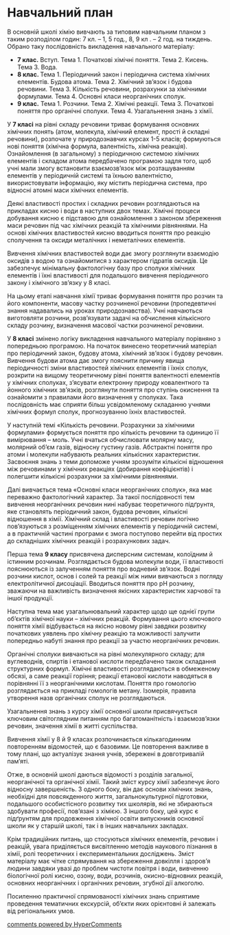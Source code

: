<div id="hypercomments_widget" class="js-hypercomments-widget invisible"></div>

Навчальний план
=============================================

В основній школі хімію вивчають за типовим навчальним планом з таким розподілом годин: 7 кл. – 1, 5 год., 8, 9 кл . – 2 год. на тиждень. Обрано таку послідовність викладення навчального матеріалу:<br>
<ul>
<li><b>7 клас.</b> Вступ. Тема 1. Початкові хімічні поняття. Тема 2. Кисень. Тема 3. Вода.</li>
<li><b>8 клас. </b> Тема 1. Періодичний закон і періодична система хімічних елементів. Будова атома. Тема 2. Хімічний зв’язок і будова речовини. Тема 3. Кількість речовини, розрахунки за хімічними формулами. Тема 4. Основні класи неорганічних сполук.</li>
<li><b>9 клас.</b> Тема 1. Розчини. Тема 2. Хімічні реакції. Тема 3. Початкові поняття про органічні сполуки. Тема 4. Узагальнення знань з хімії.</li>
</ul>

У <b>7 класі</b> на рівні складу речовини триває формування  основних хімічних понять (атом, молекула, хімічний елемент, прості й складні речовини), розпочате у природознавчих курсах 1-5 класів; формуються нові поняття (хімічна формула, валентність, хімічна реакція). Ознайомлення (в загальному) з періодичною системою хімічних елементів і складом атома передбачено програмою задля того, щоб учні мали змогу встановити взаємозв’язок між розташуванням елементів у періодичній системі та їхньою валентністю, використовувати інформацію, яку містить періодична система, про відносні атомні маси хімічних елементів. 

Деякі властивості простих і складних речовин розглядаються на прикладах кисню і води в наступних двох темах. Хімічні процеси добування кисню є підставою для ознайомлення з законом збереження маси речовин під час хімічних реакцій та хімічними рівняннями. На основі хімічних властивостей кисню вводиться поняття про реакцію сполучення та оксиди металічних і неметалічних елементів. 

Вивчення хімічних властивостей води дає змогу розглянути взаємодію оксидів з водою та ознайомитися з характером гідратів оксидів. Це забезпечує мінімальну фактологічну базу про сполуки хімічних елементів і їхні властивості для подальшого вивчення періодичного закону і хімічного зв’язку у 8 класі.

На цьому етапі навчання хімії триває формування поняття про розчин та його компоненти, масову частку розчиненої речовини (пропедевтичні знання надавались на уроках природознавства). Учні навчаються виготовляти розчини, розв’язувати задачі на обчислення кількісного складу розчину, визначення масової частки розчиненої речовини.

У <b>8 класі</b> змінено логіку викладення навчального матеріалу порівняно з попередньою програмою. На початок винесено теоретичний матеріал про періодичний закон, будову атома, хімічний зв’язок і будову речовин. Вивчення будови атома дає змогу пояснити причину явища періодичності зміни властивостей хімічних елементів і їхніх сполук, розкрити на вищому теоретичному рівні поняття валентності елементів у хімічних сполуках, з’ясувати електронну природу ковалентного та йонного хімічних зв’язків, розглянути поняття про ступінь окиснення та ознайомити з правилами його визначення у сполуках. Така послідовність має сприяти більш усвідомленому складанню учнями хімічних формул сполук, прогнозуванню їхніх властивостей.

У наступній темі «Кількість речовини. Розрахунки за хімічними формулами» формується поняття про кількість речовини та одиницю її вимірювання – моль. Учні вчаться обчислювати молярну масу, молярний об’єм газів, відносну густину газів. Абстрактні поняття про атоми і молекули набувають реальних кількісних характеристик. Засвоєння знань з теми допоможе учням зрозуміти кількісні відношення між речовинами у хімічних реакціях (добирання коефіцієнтів) і полегшити кількісні розрахунки за хімічними рівняннями. 

Далі вивчається тема «Основні класи неорганічних сполук», яка має переважно фактологічний характер. За такої послідовності тем вивчення неорганічних речовин нині набуває теоретичного підґрунтя, яке становлять періодичний закон, будова речовин, кількісні відношення в хімії. Хімічний склад і властивості речовин логічно пов’язуються з розміщенням хімічних елементів у періодичній системі, а в практичній частині програми є змога поступово перейти від простих до складніших хімічних реакцій і розрахункових задач.

Перша тема <b>9 класу</b> присвячена дисперсним системам, колоїдним й істинним розчинам. Розглядається будова молекули води, її властивості пояснюються із залученням поняття про водневий зв’язок. Водні розчини кислот, основ і солей та реакції між ними вивчаються з погляду електролітичної дисоціації. Вводиться поняття про рН розчину, зважаючи на важливість визначення якісних характеристик харчової та іншої продукції.

Наступна тема має узагальнювальний характер щодо ще однієї групи об’єктів хімічної науки – хімічних реакцій. Формування цього ключового поняття хімії відбувається на якісно новому рівні завдяки розвитку початкових уявлень про хімічну реакцію та можливості залучити попередньо набуті знання про реакції за участю неорганічних речовин. 

Органічні сполуки вивчаються на рівні молекулярного складу; для вуглеводнів, спиртів і етанової кислоти передбачено також складання структурних формул. Хімічні властивості розглядаються в обмеженому обсязі, а саме реакції горіння; реакції етанової кислоти наводяться в порівнянні її з неорганічними кислотам. Поняття про гомологію розглядається на прикладі гомологів метану. Ізомерія, правила утворення назв органічних сполук не розглядаються. 

Узагальнення знань з курсу хімії основної школи присвячується ключовим світоглядним питанням про багатоманітність і взаємозв’язки речовин, значення хімії в житті суспільства.

Вивчення хімії у 8 й 9 класах розпочинається кількагодинним повторенням відомостей, що є базовими. Це повторення важливе в тому плані, що актуалізує знання учнів, збережені в довготривалій пам’яті. 

Отже, в основній школі даються відомості з розділів загальної, неорганічної та органічної хімії. Такий зміст курсу хімії забезпечує його відносну завершеність. З одного боку, він дає основи хімічних знань, необхідні для повсякденного життя, загальнокультурної підготовки, подальшого особистісного розвитку тих школярів, які не збираються здобувати професії, пов’язані з хімією. З іншого боку, цей курс є підґрунтям для продовження хімічної освіти випускників основної школи  як у старшій школі, так і в інших навчальних закладах.

Крім традиційних питань, що стосуються хімічних елементів, речовин і реакцій, увага приділяється висвітленню методів наукового пізнання в хімії, ролі теоретичних і експериментальних досліджень. 	Зміст матеріалу має чітке спрямування на збереження довкілля і здоров’я людини завдяки увазі до проблем чистоти повітря і води, вивченню біологічної ролі кисню, озону, води, розчинів, окисно-відновних реакцій, основних неорганічних і органічних речовин, згубної дії алкоголю.

Посиленню практичної спрямованості хімічних знань сприятиме проведення тематичних екскурсій, об’єкти яких орієнтовні й залежать від регіональних умов.


<div class="js-hypercomments-container">
<a href="http://hypercomments.com" class="hc-link" title="comments widget">comments powered by HyperComments</a>
</div>